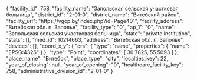 {
    "facility_id": 758,
    "facility_name": "Запольская сельская участковая больница",
    "district_id": "2-01-0",
    "district_name": "Витебский район",
    "facility_url": "https:\/\/vgcp.by\/index.php?id=Page401",
    "facility_address": "Витебская обл. п. Заполье",
    "facility_type": "0",
    "ap_1": "0",
    "name": "Запольская сельская участковая больница",
    "state": "private institution",
    "stats": [],
    "med_id": 10214663,
    "address": "Витебская обл. п. Заполье",
    "devices": [],
    "coord_x_y": {
        "crs": {
            "type": "name",
            "properties": {
                "name": "EPSG:4326"
            }
        },
        "type": "Point",
        "coordinates": [
            30.7825,
            55.5093
        ]
    },
    "place_name": "Витебск",
    "place_type": "city",
    "localties_key": 22,
    "year_of_closing": null,
    "year_of_opening": "0",
    "healthcare_facility_key": 758,
    "administrative_division_id": "2-01-0"
}